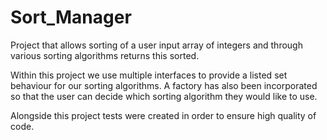 # Sort_Manager
Project that allows sorting of a user input array of integers and through various sorting algorithms returns this sorted.

Within this project we use multiple interfaces to provide a listed set behaviour for our sorting algorithms. A factory has also been incorporated 
so that the user can decide which sorting algorithm they would like to use. 

Alongside this project tests were created in order to ensure high quality of code. 

